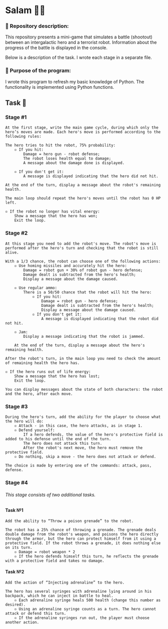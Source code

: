 # Salam 👐🏻

### 📖 Repository description: 

This repository presents a mini-game that simulates a battle (shootout) between an intergalactic hero and a terrorist robot. Information about the progress of the battle is displayed in the console.

Below is a description of the task. I wrote each stage in a separate file.

### 🎯 Purpose of the program:  

I wrote this program to refresh my basic knowledge of Python. The functionality is implemented using Python functions.

## Task  📝

### Stage #1

```
At the first stage, write the main game cycle, during which only the hero’s moves are made. Each hero's move is performed according to the following rules:

The hero tries to hit the robot, 75% probability:
    ▫ If you hit:   
        Damage = hero gun - robot defense;
        The robot loses health equal to damage;
        A message about the damage done is displayed.
    
    ▫ If you don't get it:
        A message is displayed indicating that the hero did not hit.

At the end of the turn, display a message about the robot's remaining health.

The main loop should repeat the hero's moves until the robot has 0 HP left.

▫ If the robot no longer has vital energy:
    Show a message that the hero has won;
    Exit the loop.
```

 ### Stage #2

```
At this stage you need to add the robot's move. The robot's move is performed after the hero's turn and checking that the robot is still alive. 

With a 1/3 chance, the robot can choose one of the following actions:
    ▫ Use homing missiles and accurately hit the hero:
        Damage = robot gun + 30% of robot gun - hero defense;
        Damage dealt is subtracted from the hero's health;
        Display a message about the damage caused.
        
    ▫ Use regular ammo:
        There is a 50/50 chance that the robot will hit the hero:
            ▫ If you hit:
                Damage = robot gun - hero defense;
                Damage dealt is subtracted from the hero's health;
                Display a message about the damage caused.
            ▫ If you don't get it:
                A message is displayed indicating that the robot did not hit.
                
    ▫ Jam:
        Display a message indicating that the robot is jammed.
        
    At the end of the turn, display a message about the hero's remaining health.

After the robot's turn, in the main loop you need to check the amount of remaining health the hero has.

▫ If the hero runs out of life energy:
    Show a message that the hero has lost;
    Exit the loop.

You can display messages about the state of both characters: the robot and the hero, after each move.
```

### Stage #3

```
During the hero's turn, add the ability for the player to choose what the hero will do:
    ▫ Attack - in this case, the hero attacks, as in stage 1.
    ▫ Defend yourself:
        If a hero defends, the value of the hero's protective field is added to his defense until the end of the turn.
        The hero does not attack this turn.
        After the robot's next move, the hero must remove the protective field.
    ▫ Do nothing, skip a move - the hero does not attack or defend.

The choice is made by entering one of the commands: attack, pass, defense.
```

### Stage #4

###### This stage consists of two additional tasks.

#### Task №1
```
Add the ability to “Throw a poison grenade” to the robot.

The robot has a 25% chance of throwing a grenade. The grenade deals double damage from the robot's weapon, and poisons the hero directly through the armor, but the hero can protect himself from it using a protective field. If the robot throws a grenade, it does nothing else on its turn.
    ▫ Damage = robot weapon * 2
    ▫ If the hero defends himself this turn, he reflects the grenade with a protective field and takes no damage.
```

#### Task №2
```
Add the action of “Injecting adrenaline” to the hero.

The hero has several syringes with adrenaline lying around in his backpack, which he can inject in battle to heal.
    ▫ Each adrenaline syringe heals 500 health (change this number as desired).
    ▫ Using an adrenaline syringe counts as a turn. The hero cannot attack or defend this turn.
    ▫ If the adrenaline syringes run out, the player must choose another action.
```